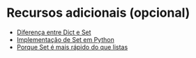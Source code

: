 # Recursos adicionais (opcional)

* [Diferença entre Dict e Set](https://stackoverflow.com/questions/34370599/difference-between-dict-and-set-python)
* [Implementação de Set em Python](https://github.com/python/cpython/blob/master/Objects/setobject.c)
* [Porque Set é mais rápido do que listas](https://www.quora.com/Why-is-a-set-faster-than-a-list-in-Python)
